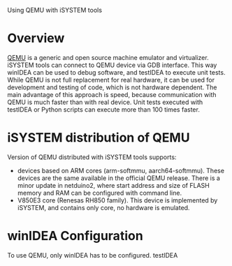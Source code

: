 Using QEMU with iSYSTEM tools

Overview
========

[QEMU](https://www.qemu.org/) is a generic and open source machine emulator 
and virtualizer. iSYSTEM tools can connect to QEMU device via GDB interface.
This way winIDEA can be used to debug software, and testIDEA to execute
unit tests. While QEMU is not full replacement for real hardware, it can
be used for development and testing of code, which is not hardware
dependent. The main advantage of this approach is speed, because communication
with QEMU is much faster than with real device. Unit tests executed with
testIDEA or Python scripts can execute more than 100 times faster.


iSYSTEM distribution of QEMU
============================

Version of QEMU distributed with iSYSTEM tools supports:

- devices based on ARM cores (arm-softmmu, aarch64-softmmu). These devices
  are the same available in the official QEMU release. There is a minor
  update in netduino2, where start address and size of FLASH memory and 
  RAM can be configured with command line.
- V850E3 core (Renesas RH850 family). This device is implemented by 
  iSYSTEM, and contains only core, no hardware is emulated. 


winIDEA Configuration
=====================

To use QEMU, only winIDEA has to be configured. testIDEA 



